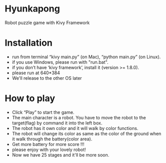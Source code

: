 Hyunkapong
==========

Robot puzzle game with Kivy Framework

Installation
==========
- run from terminal “kivy main.py” (on Mac), “python main.py” (on Linux).
- if you use Windows, please run with "run.bat". 
- if you don’t have ‘kivy framework’, install it (version >= 1.8.0).
- please run at 640*384
- We'll release to the other OS later

How to play
==========

- Click “Play” to start the game.
- The main character is a robot. You have to move the robot to the target(flag) by command it into the left box.
- The robot has it own color and it will walk by color functions. 
- The robot will change its color as same as the color of the ground when it walk through the battery(color area). 
- Get more battery for more score !!!
- please enjoy with your lovely robot!
- Now we have 25 stages and it'll be more soon.

